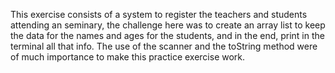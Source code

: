 This exercise consists of a system to register the teachers and students attending an seminary, the challenge here was to create an array list to keep the data for the names and ages for the students, and in the end, print in the terminal all that info. The use of the scanner and the toString method were of much importance to make this practice exercise work.
